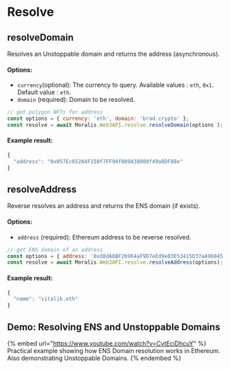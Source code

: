 # Resolve

## resolveDomain

Resolves an Unstoppable domain and returns the address (asynchronous).

#### Options:

* `currency`(optional): The currency to query. Available values : `eth`, `0x1`. Default value : `eth`.
*  `domain` (required): Domain to be resolved.

```javascript
// get polygon NFTs for address
const options = { currency: 'eth', domain: 'brad.crypto' };
const resolve = await Moralis.Web3API.resolve.resolveDomain(options );
```

#### Example result:

```javascript
{
  "address": "0x057Ec652A4F150f7FF94f089A38008f49a0DF88e"
}
```

## resolveAddress

Reverse resolves an address and returns the ENS domain (if exists).

#### Options:

*  `address` (required): Ethereum address to be reverse resolved.

```javascript
// get ENS domain of an address
const options = { address: '0xd8dA6BF26964aF9D7eEd9e03E53415D37aA96045' };
const resolve = await Moralis.Web3API.resolve.resolveAddress(options);
```

#### Example result:

```javascript
{
  "name": "vitalik.eth"
}
```

## Demo: Resolving ENS and Unstoppable Domains

{% embed url="https://www.youtube.com/watch?v=CvtEciDhcuY" %}
Practical example showing how ENS Domain resolution works in Ethereum. Also demonstrating Unstoppable Domains.
{% endembed %}
